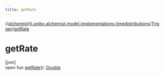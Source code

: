 ```yaml
---
title: getRate
---
```

//[alchemist](../../../index.html)/[it.unibo.alchemist.model.implementations.timedistributions](../index.html)/[Trigger](index.html)/[getRate](get-rate.html)



# getRate



[jvm]\
open fun [getRate](get-rate.html)(): [Double](https://kotlinlang.org/api/latest/jvm/stdlib/kotlin/-double/index.html)




